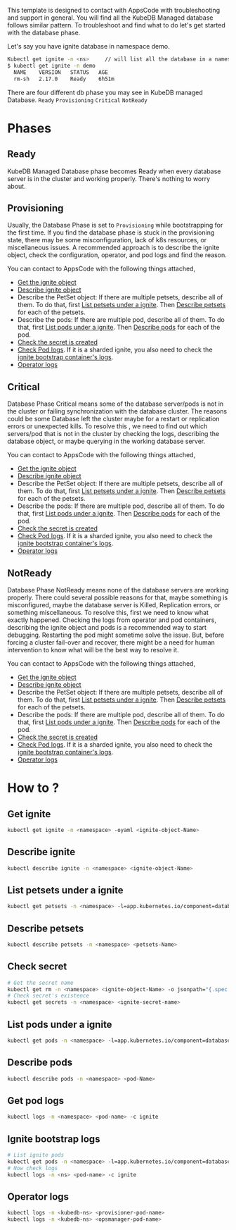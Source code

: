 This template is designed to contact with AppsCode with troubleshooting and support in general. You will find all the KubeDB Managed database follows similar pattern. To troubleshoot and find what to do let's get started with the database phase.

Let's say you have ignite database in namespace demo.
```bash
Kubectl get ignite -n <ns>     // will list all the database in a namesapce  
$ kubectl get ignite -n demo
  NAME    VERSION   STATUS   AGE
  rm-sh   2.17.0    Ready    6h51m
```
There are four different db phase you may see in KubeDB managed Database.
``Ready`` ``Provisioning`` ``Critical`` ``NotReady``

# Phases
## Ready
KubeDB Managed Database phase becomes Ready when every database server is in the cluster and working properly. There's nothing to worry about.

## Provisioning
Usually, the Database Phase is set to `Provisioning` while bootstrapping for the first time. If you find the database phase is stuck in the provisioning state,
there may be some misconfiguration, lack of k8s resources, or miscellaneous issues.
A recommended approach is to describe the ignite object, check the configuration, operator, and pod logs and find the reason.

You can contact to AppsCode with the following things attached,
- [Get the ignite object](#get-ignite)
- [Describe ignite object](#describe-ignite)
- Describe the PetSet object: If there are multiple petsets, describe all of them. To do that, first
  [List petsets under a ignite](#list-petsets-under-a-ignite). Then [Describe petsets](#describe-petsets) for each of the petsets.
- Describe the pods: If there are multiple pod, describe all of them. To do that, first
  [List pods under a ignite](#list-pods-under-a-ignite). Then [Describe pods](#describe-pods) for each of the pod.
- [Check the secret is created](#check-secret)
- [Check Pod logs](#get-pod-logs).  If it is a sharded ignite, you also need to check the [ignite bootstrap container's logs](#ignite-bootstrap-logs).
- [Operator logs](#operator-logs)

## Critical
Database Phase Critical means some of the database server/pods is not in the cluster or failing synchronization with the database cluster.
The reasons could be some Database left the cluster maybe for a restart or replication errors or unexpected kills.
To resolve this , we need to  find out which servers/pod that is not in the cluster by checking the logs, describing the database object, or maybe querying in the working database server.

You can contact to AppsCode with the following things attached,
- [Get the ignite object](#get-ignite)
- [Describe ignite object](#describe-ignite)
- Describe the PetSet object: If there are multiple petsets, describe all of them. To do that, first
  [List petsets under a ignite](#list-petsets-under-a-ignite). Then [Describe petsets](#describe-petsets) for each of the petsets.
- Describe the pods: If there are multiple pod, describe all of them. To do that, first
  [List pods under a ignite](#list-pods-under-a-ignite). Then [Describe pods](#describe-pods) for each of the pod.
- [Check the secret is created](#check-secret)
- [Check Pod logs](#get-pod-logs).  If it is a sharded ignite, you also need to check the [ignite bootstrap container's logs](#ignite-bootstrap-logs).
- [Operator logs](#operator-logs)

## NotReady
Database Phase NotReady means none of the database servers are working properly. There could several possible reasons for that, maybe something is misconfigured,
maybe the database server is Killed, Replication errors, or something miscellaneous.
To resolve this, first we need to know what exactly happened. Checking the logs from operator and pod containers, describing the ignite object and pods is a recommended way to start debugging. Restarting the pod might sometime solve the issue. But, before forcing a cluster fail-over and recover,
there might be a need for human intervention to know what will be the best way to resolve it.

You can contact to AppsCode with the following things attached,
- [Get the ignite object](#get-ignite)
- [Describe ignite object](#describe-ignite)
- Describe the PetSet object: If there are multiple petsets, describe all of them. To do that, first
  [List petsets under a ignite](#list-petsets-under-a-ignite). Then [Describe petsets](#describe-petsets) for each of the petsets.
- Describe the pods: If there are multiple pod, describe all of them. To do that, first
  [List pods under a ignite](#list-pods-under-a-ignite). Then [Describe pods](#describe-pods) for each of the pod.
- [Check the secret is created](#check-secret)
- [Check Pod logs](#get-pod-logs).  If it is a sharded ignite, you also need to check the [ignite bootstrap container's logs](#ignite-bootstrap-logs).
- [Operator logs](#operator-logs)

# How to ?
## Get ignite
```bash
kubectl get ignite -n <namespace> -oyaml <ignite-object-Name> 
```

## Describe ignite
```bash
kubectl describe ignite -n <namespace> <ignite-object-Name> 
```

## List petsets under a ignite
```bash
kubectl get petsets -n <namespace> -l=app.kubernetes.io/component=database,app.kubernetes.io/managed-by=kubedb.com,app.kubernetes.io/name=ignites.kubedb.com,app.kubernetes.io/instance=<ignite-object-Name> 
```

## Describe petsets
```bash
kubectl describe petsets -n <namespace> <petsets-Name> 
```

## Check secret
```bash
# Get the secret name
kubectl get rm -n <namespace> <ignite-object-Name> -o jsonpath="{.spec.authSecret.name}"
# Check secret's existence
kubectl get secrets -n <namespace> <ignite-secret-name>
```

## List pods under a ignite
```bash
kubectl get pods -n <namespace> -l=app.kubernetes.io/component=database,app.kubernetes.io/managed-by=kubedb.com,app.kubernetes.io/name=ignites.kubedb.com,app.kubernetes.io/instance=<ignite-object-Name> 
```

## Describe pods
```bash
kubectl describe pods -n <namespace> <pod-Name> 
```

## Get pod logs
```bash
kubectl logs -n <namespace> <pod-name> -c ignite
```

## Ignite bootstrap logs
```bash
# List ignite pods 
kubectl get pods -n <namespace> -l=app.kubernetes.io/component=database,app.kubernetes.io/managed-by=kubedb.com,app.kubernetes.io/name=ignites.kubedb.com,app.kubernetes.io/instance=<ignite-object-Name> 
# Now check logs
kubectl logs -n <ns> <pod-name> -c ignite
```

## Operator logs
```bash
kubectl logs -n <kubedb-ns> <provisioner-pod-name>
kubectl logs -n <kubedb-ns> <opsmanager-pod-name>
```